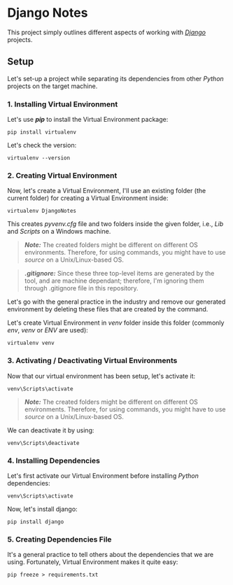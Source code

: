 # Django Notes
This project simply outlines different aspects of working with [*Django*](https://www.djangoproject.com/) projects.


## Setup
Let's set-up a project while separating its dependencies from other *Python* projects on the target machine.

### 1. Installing Virtual Environment

Let's use ***pip*** to install the Virtual Environment package:
```
pip install virtualenv
```

Let's check the version:
```
virtualenv --version
```

### 2. Creating Virtual Environment

Now, let's create a Virtual Environment, I'll use an existing folder (the current folder) for creating a Virtual Environment inside:

```
virtualenv DjangoNotes
```

This creates *pyvenv.cfg* file and two folders inside the given folder, i.e., *Lib* and *Scripts* on a Windows machine.

> ***Note:*** The created folders might be different on different OS environments. Therefore, for using commands, you might have to use *source <script-name>* on a Unix/Linux-based OS.

> ***.gitignore:*** Since these three top-level items are generated by the tool, and are machine dependant; therefore, I'm ignoring them through .gitignore file in this repository.

Let's go with the general practice in the industry and remove our generated environment by deleting these files that are created by the command.

Let's create Virtual Environment in *venv* folder inside this folder (commonly *env*, *venv* or *ENV* are used):

```
virtualenv venv
```

### 3. Activating / Deactivating Virtual Environments

Now that our virtual environment has been setup, let's activate it:

```
venv\Scripts\activate
```

> ***Note:*** The created folders might be different on different OS environments. Therefore, for using commands, you might have to use *source <script-name>* on a Unix/Linux-based OS.

We can deactivate it by using:

```
venv\Scripts\deactivate
```


### 4. Installing Dependencies

Let's first activate our Virtual Environment before installing *Python* dependencies:

```
venv\Scripts\activate
```

Now, let's install django:

```
pip install django
```


### 5. Creating Dependencies File

It's a general practice to tell others about the dependencies that we are using. Fortunately, Virtual Environment makes it quite easy:

```
pip freeze > requirements.txt
```






